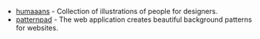 - [humaaans](https://www.humaaans.com/) - Collection of illustrations of people for designers.
- [patternpad](https://patternpad.com/) - The web application creates beautiful background patterns for websites.
    